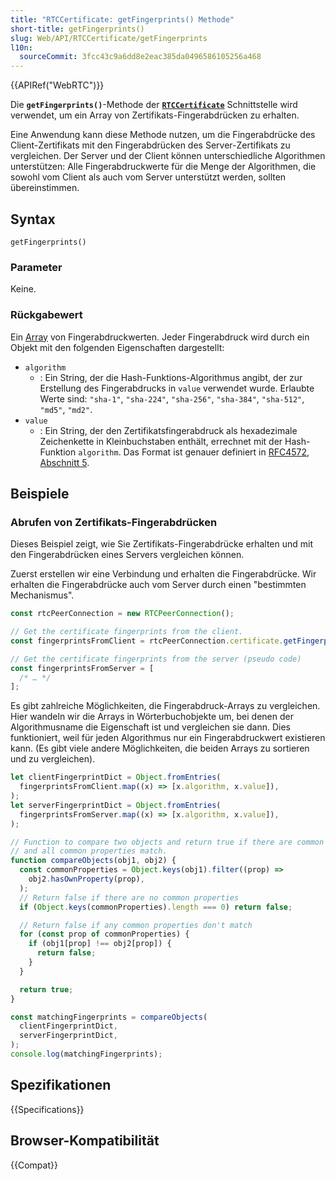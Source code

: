 ```yaml
---
title: "RTCCertificate: getFingerprints() Methode"
short-title: getFingerprints()
slug: Web/API/RTCCertificate/getFingerprints
l10n:
  sourceCommit: 3fcc43c9a6dd8e2eac385da0496586105256a468
---
```


{{APIRef("WebRTC")}}

Die **`getFingerprints()`**-Methode der **[`RTCCertificate`](/de/docs/Web/API/RTCCertificate)** Schnittstelle wird verwendet, um ein Array von Zertifikats-Fingerabdrücken zu erhalten.

Eine Anwendung kann diese Methode nutzen, um die Fingerabdrücke des Client-Zertifikats mit den Fingerabdrücken des Server-Zertifikats zu vergleichen.
Der Server und der Client können unterschiedliche Algorithmen unterstützen: Alle Fingerabdruckwerte für die Menge der Algorithmen, die sowohl vom Client als auch vom Server unterstützt werden, sollten übereinstimmen.

## Syntax

```js-nolint
getFingerprints()
```

### Parameter

Keine.

### Rückgabewert

Ein [Array](/de/docs/Web/JavaScript/Reference/Global_Objects/Array) von Fingerabdruckwerten.
Jeder Fingerabdruck wird durch ein Objekt mit den folgenden Eigenschaften dargestellt:

- `algorithm`
  - : Ein String, der die Hash-Funktions-Algorithmus angibt, der zur Erstellung des Fingerabdrucks in `value` verwendet wurde.
    Erlaubte Werte sind: `"sha-1"`, `"sha-224"`, `"sha-256"`, `"sha-384"`, `"sha-512"`, `"md5"`, `"md2"`.<!-- aus [RFC4572] Abschnitt 5. -->
- `value`
  - : Ein String, der den Zertifikatsfingerabdruck als hexadezimale Zeichenkette in Kleinbuchstaben enthält, errechnet mit der Hash-Funktion `algorithm`.
    Das Format ist genauer definiert in [RFC4572, Abschnitt 5](https://www.rfc-editor.org/rfc/rfc4572#section-5).

## Beispiele

### Abrufen von Zertifikats-Fingerabdrücken

Dieses Beispiel zeigt, wie Sie Zertifikats-Fingerabdrücke erhalten und mit den Fingerabdrücken eines Servers vergleichen können.

Zuerst erstellen wir eine Verbindung und erhalten die Fingerabdrücke.
Wir erhalten die Fingerabdrücke auch vom Server durch einen "bestimmten Mechanismus".

```js
const rtcPeerConnection = new RTCPeerConnection();

// Get the certificate fingerprints from the client.
const fingerprintsFromClient = rtcPeerConnection.certificate.getFingerprints();

// Get the certificate fingerprints from the server (pseudo code)
const fingerprintsFromServer = [
  /* … */
];
```

Es gibt zahlreiche Möglichkeiten, die Fingerabdruck-Arrays zu vergleichen.
Hier wandeln wir die Arrays in Wörterbuchobjekte um, bei denen der Algorithmusname die Eigenschaft ist und vergleichen sie dann.
Dies funktioniert, weil für jeden Algorithmus nur ein Fingerabdruckwert existieren kann.
(Es gibt viele andere Möglichkeiten, die beiden Arrays zu sortieren und zu vergleichen).

```js
let clientFingerprintDict = Object.fromEntries(
  fingerprintsFromClient.map((x) => [x.algorithm, x.value]),
);
let serverFingerprintDict = Object.fromEntries(
  fingerprintsFromServer.map((x) => [x.algorithm, x.value]),
);

// Function to compare two objects and return true if there are common properties
// and all common properties match.
function compareObjects(obj1, obj2) {
  const commonProperties = Object.keys(obj1).filter((prop) =>
    obj2.hasOwnProperty(prop),
  );
  // Return false if there are no common properties
  if (Object.keys(commonProperties).length === 0) return false;

  // Return false if any common properties don't match
  for (const prop of commonProperties) {
    if (obj1[prop] !== obj2[prop]) {
      return false;
    }
  }

  return true;
}

const matchingFingerprints = compareObjects(
  clientFingerprintDict,
  serverFingerprintDict,
);
console.log(matchingFingerprints);
```

## Spezifikationen

{{Specifications}}

## Browser-Kompatibilität

{{Compat}}
